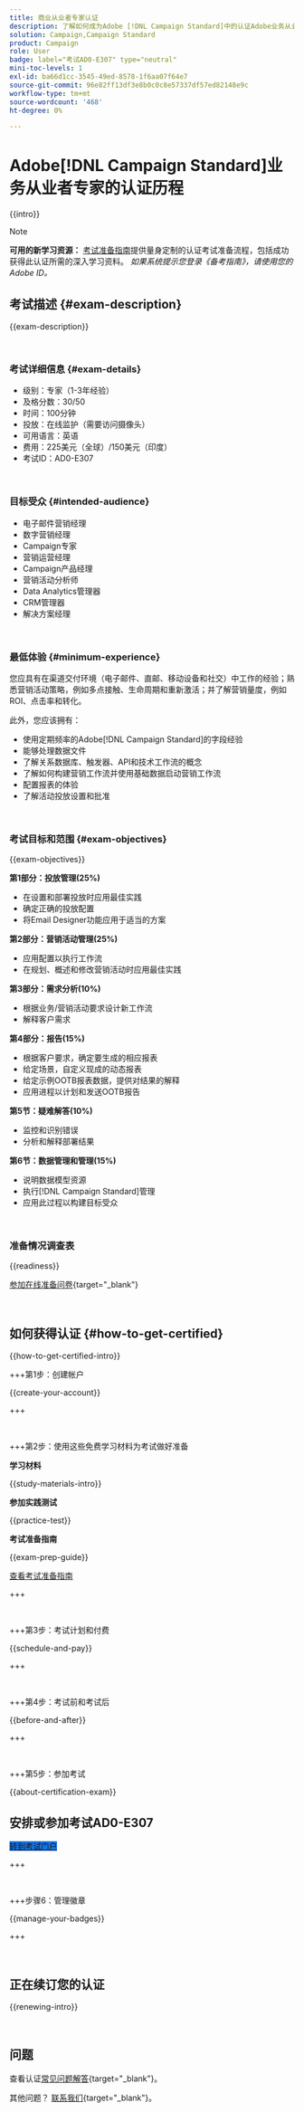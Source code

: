 ```yaml
---
title: 商业从业者专家认证
description: 了解如何成为Adobe [!DNL Campaign Standard]中的认证Adobe业务从业者专家
solution: Campaign,Campaign Standard
product: Campaign
role: User
badge: label="考试AD0-E307" type="neutral"
mini-toc-levels: 1
exl-id: ba66d1cc-3545-49ed-8578-1f6aa07f64e7
source-git-commit: 96e82ff13df3e8b0c0c8e57337df57ed82148e9c
workflow-type: tm+mt
source-wordcount: '468'
ht-degree: 0%

---
```


# Adobe[!DNL Campaign Standard]业务从业者专家的认证历程

{{intro}}

>[!NOTE]
>
>**可用的新学习资源：** [考试准备指南](https://app.rockinfo.com/courses/255)提供量身定制的认证考试准备流程，包括成功获得此认证所需的深入学习资料。 _如果系统提示您登录《备考指南》，请使用您的Adobe ID。_

## 考试描述 {#exam-description}

{{exam-description}}

<br>

### 考试详细信息 {#exam-details}

* 级别：专家（1-3年经验）
* 及格分数：30/50
* 时间：100分钟
* 投放：在线监护（需要访问摄像头）
* 可用语言：英语
* 费用：225美元（全球）/150美元（印度）
* 考试ID：AD0-E307

<br>

### 目标受众 {#intended-audience}

* 电子邮件营销经理
* 数字营销经理
* Campaign专家
* 营销运营经理
* Campaign产品经理
* 营销活动分析师
* Data Analytics管理器
* CRM管理器
* 解决方案经理

<br>

### 最低体验 {#minimum-experience}

您应具有在渠道交付环境（电子邮件、直邮、移动设备和社交）中工作的经验；熟悉营销活动策略，例如多点接触、生命周期和重新激活；并了解营销量度，例如ROI、点击率和转化。

此外，您应该拥有：

* 使用定期频率的Adobe[!DNL Campaign Standard]的字段经验
* 能够处理数据文件
* 了解关系数据库、触发器、API和技术工作流的概念
* 了解如何构建营销工作流并使用基础数据启动营销工作流
* 配置报表的体验
* 了解活动投放设置和批准

<br>

### 考试目标和范围 {#exam-objectives}

{{exam-objectives}}

**第1部分：投放管理(25%)**

* 在设置和部署投放时应用最佳实践
* 确定正确的投放配置
* 将Email Designer功能应用于适当的方案

**第2部分：营销活动管理(25%)**

* 应用配置以执行工作流
* 在规划、概述和修改营销活动时应用最佳实践

**第3部分：需求分析(10%)**

* 根据业务/营销活动要求设计新工作流
* 解释客户需求

**第4部分：报告(15%)**

* 根据客户要求，确定要生成的相应报表
* 给定场景，自定义现成的动态报表
* 给定示例OOTB报表数据，提供对结果的解释
* 应用进程以计划和发送OOTB报告

**第5节：疑难解答(10%)**

* 监控和识别错误
* 分析和解释部署结果

**第6节：数据管理和管理(15%)**

* 说明数据模型资源
* 执行[!DNL Campaign Standard]管理
* 应用此过程以构建目标受众

<br>

### 准备情况调查表

{{readiness}}

[参加在线准备问卷](https://scorpion.caveon.com/launchpad/ad-q-e129-readiness-questionnaire-for-adobe-aem-assets-developer-professional-exam-copy-nxam4m/ad-q-e307-readiness-questionnaire-for-adobe-campaign-standard-business-practitioner-expert-exam){target="_blank"}

<br>

## 如何获得认证 {#how-to-get-certified}

{{how-to-get-certified-intro}}

+++第1步：创建帐户

{{create-your-account}}

+++

<br>

+++第2步：使用这些免费学习材料为考试做好准备

**学习材料**

{{study-materials-intro}}

**参加实践测试**

{{practice-test}}

**考试准备指南**

{{exam-prep-guide}}

[查看考试准备指南](https://app.rockinfo.com/courses/255)

+++

<br>

+++第3步：考试计划和付费

{{schedule-and-pay}}

+++

<br>

+++第4步：考试前和考试后

{{before-and-after}}

+++

<br>

+++第5步：参加考试

{{about-certification-exam}}

## 安排或参加考试AD0-E307

<a href="https://www.certmetrics.com/adobe/candidate/examity_sso.aspx?eid=AD0-E307" target="_blank" class="spectrum-Button spectrum-Button--fill spectrum-Button--accent spectrum-Button--sizeM is-margin-bottom-big-big at-element-click-tracking" style="background-color:#1473E6">

<span class="spectrum-Button-label has-no-wrap">
   转到考试门户
</span>
</a>

+++

<br>

+++步骤6：管理徽章

{{manage-your-badges}}

+++

<br>

## 正在续订您的认证

{{renewing-intro}}

<br>

## 问题

查看认证[常见问题解答](https://experienceleague.adobe.com/docs/certification/certification/faq.html){target="_blank"}。

其他问题？ [联系我们](mailto:certif@adobe.com){target="_blank"}。

